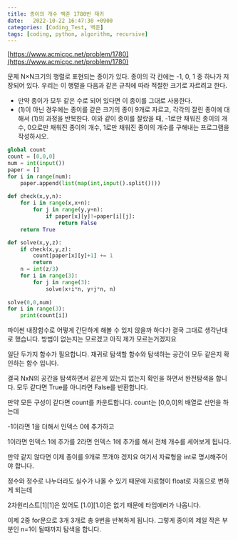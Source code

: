 ```yaml
---
title: 종이의 개수 백준 1780번 재귀
date:   2022-10-22 16:47:30 +0900
categories: [Coding_Test, 백준]
tags: [coding, python, algorithm, recursive]
---
```


[https://www.acmicpc.net/problem/1780](https://www.acmicpc.net/problem/1780)

문제
N×N크기의 행렬로 표현되는 종이가 있다. 종이의 각 칸에는 -1, 0, 1 중 하나가 저장되어 있다. 우리는 이 행렬을 다음과 같은 규칙에 따라 적절한 크기로 자르려고 한다.

* 만약 종이가 모두 같은 수로 되어 있다면 이 종이를 그대로 사용한다.
* (1)이 아닌 경우에는 종이를 같은 크기의 종이 9개로 자르고, 각각의 잘린 종이에 대해서 (1)의 과정을 반복한다.
이와 같이 종이를 잘랐을 때, -1로만 채워진 종이의 개수, 0으로만 채워진 종이의 개수, 1로만 채워진 종이의 개수를 구해내는 프로그램을 작성하시오.

```py
global count
count = [0,0,0]
num = int(input())
paper = []
for i in range(num):
    paper.append(list(map(int,input().split())))
    
def check(x,y,n):
    for i in range(x,x+n):
        for j in range(y,y+n):
            if paper[x][y]!=paper[i][j]:
                return False
    return True

def solve(x,y,z):
    if check(x,y,z):
        count[paper[x][y]+1] += 1
        return
    n = int(z/3)
    for i in range(3):
        for j in range(3):
            solve(x+i*n, y+j*n, n)
            
solve(0,0,num)
for i in range(3):
    print(count[i])
```

파이썬 내장함수로 어떻게 간단하게 해볼 수 있지 않을까 하다가 결국 그대로 생각난대로 했습니다. 방법이 없는지는 모르겠고 아직 제가 모르는거겠지요

일단 두가지 함수가 필요합니다. 재귀로 탐색할 함수와 탐색하는 공간이 모두 같은지 확인하는 함수 입니다.

결국 NxN의 공간을 탐색하면서 같은게 있는지 없는지 확인을 하면서 완전탐색을 합니다. 모두 같다면 True를 아니라면 False를 반환합니다.

만약 모든 구성이 같다면 count를 카운트합니다. count는 [0,0,0]의 배열로 선언을 하는데

-1이라면 1을 더해서 인덱스 0에 추가하고

1이라면 인덱스 1에 추가를 2라면 인덱스 1에 추가를 해서 전체 개수를 세어보게 됩니다.

만약 같지 않다면 이제 종이를 9개로 쪼개야 겠지요 여기서 자료형을 int로 명시해주어야 합니다.

정수와 정수로 나누더라도 실수가 나올 수 있기 때문에 자료형이 float로 자동으로 변하게 되는데

2차원리스트[1][1]은 있어도 [1.0][1.0]은 없기 때문에 타입에러가 나옵니다.


이제 2중 for문으로 3개 3개로 총 9번을 반복하게 됩니다. 그렇게 종이의 제일 작은 부분인 n=1이 될때까지 탐색을 합니다.